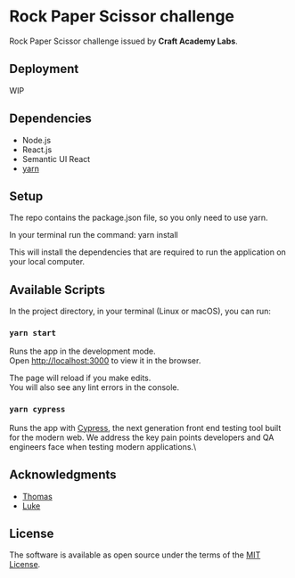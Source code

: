 # Rock Paper Scissor challenge

Rock Paper Scissor challenge issued by **Craft Academy Labs**.

## Deployment

WIP

## Dependencies

- Node.js
- React.js
- Semantic UI React
- [yarn](https://classic.yarnpkg.com/en/)

## Setup
The repo contains the package.json file, so you only need to use yarn.

In your terminal run the command: yarn install

This will install the dependencies that are required to run the application on your local computer.

## Available Scripts

In the project directory, in your terminal (Linux or macOS), you can run:

### `yarn start`

Runs the app in the development mode.\
Open [http://localhost:3000](http://localhost:3000) to view it in the browser.

The page will reload if you make edits.\
You will also see any lint errors in the console.

### `yarn cypress`

Runs the app with [Cypress](https://www.cypress.io/), the next generation front end testing tool built for the modern web. We address the key pain points developers and QA engineers face when testing modern applications.\

## Acknowledgments

- [Thomas](https://github.com/tochman)
- [Luke](https://github.com/lukeperrin10)

## License

The software is available as open source under the terms of the [MIT License](https://opensource.org/licenses/MIT).
